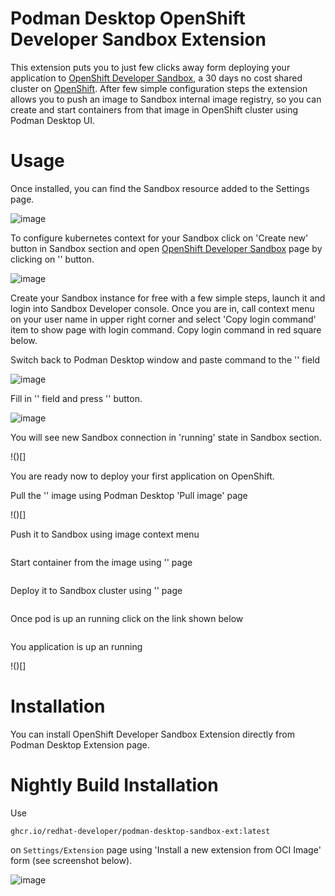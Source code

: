 # Podman Desktop OpenShift Developer Sandbox Extension

This extension puts you to just few clicks away form deploying your application to [OpenShift Developer Sandbox](https://developers.redhat.com/developer-sandbox), a 30 days no cost shared cluster on [OpenShift](https://www.redhat.com/en/technologies/cloud-computing/openshift).
After few simple configuration steps the extension allows you to push an image to Sandbox internal image registry, so you can create and start containers from that image in OpenShift cluster using Podman Desktop UI.

# Usage

Once installed, you can find the Sandbox resource added to the Settings page.

![image]()

To configure kubernetes context for your Sandbox click on 'Create new' button in Sandbox section and open [OpenShift Developer Sandbox](https://developers.redhat.com/developer-sandbox) page by clicking on '' button. 

![image]()


Create your Sandbox instance for free with a few simple steps, launch it and login into Sandbox Developer console. Once you are in, call context menu on your user name in upper right corner and select 'Copy login command' item to show page with login command. Copy login command in red square below. 

Switch back to Podman Desktop window and paste command to the '' field

![image]()

Fill in '' field and press '' button.

![image]()

You will see new Sandbox connection in 'running' state in Sandbox section.

!()[]

You are ready now to deploy your first application on OpenShift.

Pull the '' image using Podman Desktop 'Pull image' page

!()[]

Push it to Sandbox using image context menu

![]()

Start container from the image using '' page

![]()

Deploy it to Sandbox cluster using '' page

![]()

Once pod is up an running click on the link shown below

![]()

You application is up an running

!()[]

# Installation

You can install OpenShift Developer Sandbox Extension directly from Podman Desktop Extension page.





# Nightly Build Installation

Use 

`ghcr.io/redhat-developer/podman-desktop-sandbox-ext:latest`

on `Settings/Extension` page using 'Install a new extension from OCI Image' form (see screenshot below).

![image](https://user-images.githubusercontent.com/620330/232674304-5d72e8c5-f4cc-437d-8100-15ae1113fef2.png)
